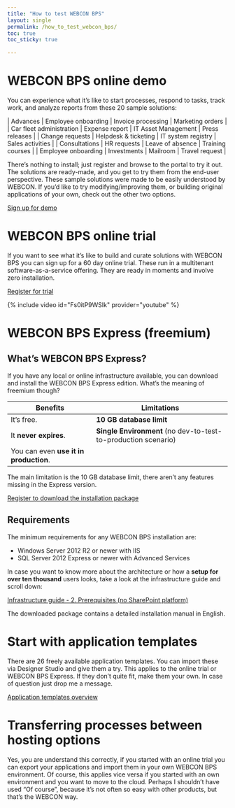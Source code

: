 ```yaml
---
title: "How to test WEBCON BPS"
layout: single
permalink: /how_to_test_webcon_bps/   
toc: true
toc_sticky: true
      
---
```


# WEBCON BPS online demo

You can experience what it’s like to start processes, respond to tasks, track
work, and analyze reports from these 20 sample solutions:

| Advances                 | Employee onboarding  | Invoice processing  | Marketing orders |
| Car fleet administration | Expense report       | IT Asset Management | Press releases   |
| Change requests          | Helpdesk & ticketing | IT system registry  | Sales activities |
| Consultations            | HR requests          | Leave of absence    | Training courses |
| Employee onboarding      | Investments          | Mailroom            | Travel request   |

There’s nothing to install; just register and browse to the portal to try it
out. The solutions are ready-made, and you get to try them from the end-user
perspective. These sample solutions were made to be easily understood by WEBCON.
If you’d like to try modifying/improving them, or building original applications
of your own, check out the other two options.

[Sign up for demo](https://portal.webconbps.com/Account/Demo)

# WEBCON BPS online trial

If you want to see what it’s like to build and curate solutions with WEBCON BPS
you can sign up for a 60 day online trial. These run in a multitenant
software-as-a-service offering. They are ready in moments and involve zero
installation.

[Register for trial](https://webconapps.com/identity/account/register?pi=40069)

{% include video id="Fs0itP9WSIk" provider="youtube" %}

# WEBCON BPS Express (freemium)

## What’s WEBCON BPS Express?

If you have any local or online infrastructure available, you can download and
install the WEBCON BPS Express edition. What’s the meaning of freemium though?

| Benefits                               | Limitations                                                    |
|----------------------------------------|----------------------------------------------------------------|
| It’s free.                             | **10 GB database limit**                                       |
| It **never expires**.                  | **Single Environment** (no dev-to-test-to-production scenario) |
| You can even **use it in production**. |                                                                |

The main limitation is the 10 GB database limit, there aren’t any features
missing in the Express version.

[Register to download the installation
package](https://starter.webcon.com/sign-up/?pi=40069&comp=Cosmo%20Consult&addr=Sch%C3%B6neberger%20Str.%2015,%2010963%20Berlin,%20Germany&policy=https://se.cosmoconsult.com/footernavigation/data-protection/)

## Requirements

The minimum requirements for any WEBCON BPS installation are:

-   Windows Server 2012 R2 or newer with IIS
-   SQL Server 2012 Express or newer with Advanced Services

In case you want to know more about the architecture or how a **setup for over
ten thousand** users looks, take a look at the infrastructure guide and scroll
down:

[Infrastructure guide - 2. Prerequisites (no SharePoint
platform)](https://community.webcon.com/posts/post/infrastructure-guide/126/10#_Toc43813868)

The downloaded package contains a detailed installation manual in English.

# Start with application templates

There are 26 freely available application templates. You can import these via
Designer Studio and give them a try. This applies to the online trial or WEBCON
BPS Express. If they don’t quite fit, make them your own. In case of question
just drop me a message.

[Application templates overview](https://community.webcon.com/online-store)

# Transferring processes between hosting options

Yes, you are understand this correctly, if you started with an online trial you
can export your applications and import them in your own WEBCON BPS environment.
Of course, this applies vice versa if you started with an own environment and
you want to move to the cloud. Perhaps I shouldn’t have used “Of course”,
because it’s not often so easy with other products, but that’s the WEBCON way.
